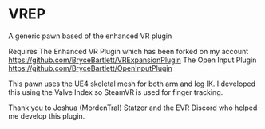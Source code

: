 # VREP
A generic pawn based of the enhanced VR plugin

Requires
The Enhanced VR Plugin which has been forked on my account https://github.com/BryceBartlett/VRExpansionPlugin
The Open Input Plugin https://github.com/BryceBartlett/OpenInputPlugin

This pawn uses the UE4 skeletal mesh for both arm and leg IK. I developed this using the Valve Index so SteamVR is used for finger tracking.

Thank you to Joshua (MordenTral) Statzer and the EVR Discord who helped me develop this plugin.
